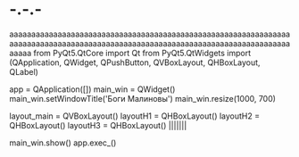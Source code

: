 # -.-.-
ааааааааааааааааааааааааааааааааааааааааааааааааааааааааааааааааааааааааааааааааааааааааааааааааааааааааааааааааааааааааааааааааааааа
from PyQt5.QtCore import Qt
from PyQt5.QtWidgets import (QApplication, QWidget, QPushButton, QVBoxLayout, QHBoxLayout, QLabel)

app = QApplication([])
main_win = QWidget()
main_win.setWindowTitle('Боги Малиновы')
main_win.resize(1000, 700)

layout_main = QVBoxLayout()
layoutH1 = QHBoxLayout()
layoutH2 = QHBoxLayout()
layoutH3 = QHBoxLayout()
|||||||



main_win.show()
app.exec_()
